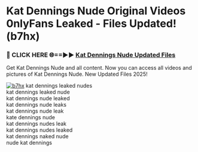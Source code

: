 # Kat Dennings Nude Original Videos 0nlyFans Leaked - Files Updated! (b7hx)

<h3>🔴 CLICK HERE 🌐==►► <a href="https://tinyurl.com/52m3yx9h" rel="nofollow">Kat Dennings Nude Updated Files</a></h3>

Get Kat Dennings Nude and all content. Now you can access all videos and pictures of Kat Dennings Nude. New Updated Files 2025!

[![b7hx](https://i.imgur.com/TnHtlc8.gif)](https://tinyurl.com/52m3yx9h)
kat dennings leaked nudes<br>
kat dennings leaked nude<br>
kat dennings nude leaked<br>
kat dennings nude leaks<br>
kat dennings nude leak<br>
kate dennings nude<br>
kat dennings nudes leak<br>
kat dennings nudes leaked<br>
kat dennings naked nude<br>
nude kat dennings